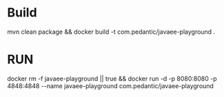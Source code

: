 # Build
mvn clean package && docker build -t com.pedantic/javaee-playground .

# RUN

docker rm -f javaee-playground || true && docker run -d -p 8080:8080 -p 4848:4848 --name javaee-playground com.pedantic/javaee-playground 